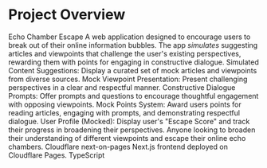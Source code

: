 # Project Overview

<name>Echo Chamber Escape</name>
    <description>A web application designed to encourage users to break out of their online information bubbles. The app *simulates* suggesting articles and viewpoints that challenge the user's existing perspectives, rewarding them with points for engaging in constructive dialogue.</description>
    <features>
        <feature>Simulated Content Suggestions: Display a curated set of mock articles and viewpoints from diverse sources.</feature>
        <feature>Mock Viewpoint Presentation: Present challenging perspectives in a clear and respectful manner.</feature>
        <feature>Constructive Dialogue Prompts: Offer prompts and questions to encourage thoughtful engagement with opposing viewpoints.</feature>
        <feature>Mock Points System: Award users points for reading articles, engaging with prompts, and demonstrating respectful dialogue.</feature>
        <feature>User Profile (Mocked): Display user's "Escape Score" and track their progress in broadening their perspectives.</feature>
    </features>
    <targetAudience>Anyone looking to broaden their understanding of different viewpoints and escape their online echo chambers.</targetAudience>
    <technologyStack>
        <stack>
            <name>Cloudflare next-on-pages</name>
            <description>Next.js frontend deployed on Cloudflare Pages.</description>
            <language>TypeScript</language>
        </stack>
    </technologyStack>